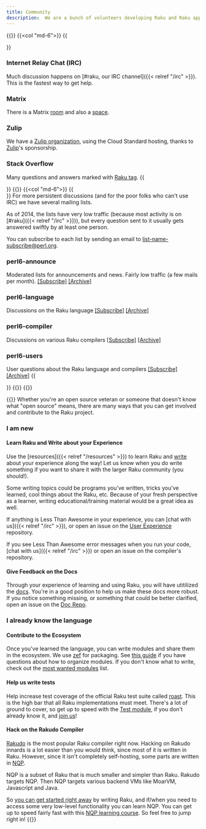 ```yaml
---
title: Community
description:  We are a bunch of volunteers developing Raku and Raku applications, and try real hard to be nice to each other. Get in touch with us!
---
```


{{<row>}}
{{<col "md-6">}}
{{<section>}}
### Internet Relay Chat (IRC)
Much discussion happens on [#raku, our IRC channel]({{< relref "/irc" >}}). This is the fastest way to get help.
### Matrix
There is a Matrix [room](https://matrix.to/#/#raku:libera.chat) and also a [space](https://matrix.to/#/#raku-space:matrix.org).
### Zulip
We have a [Zulip organization](https://raku.zulipchat.com), using the Cloud Standard hosting, thanks to [Zulip](https://zulip.com/)'s sponsorship.
### Stack Overflow
Many questions and answers marked with [Raku tag](https://stackoverflow.com/questions/tagged/raku).
{{</section>}}
{{</col>}}
{{<col "md-6">}}
{{<section id="MailingLists" heading="Mailing Lists">}}
For more persistent discussions (and for the poor folks who can't use IRC) we have several mailing lists.

As of 2014, the lists have very low traffic (because most activity is on [#raku]({{< relref "/irc" >}})), but every question sent to it usually gets answered swiftly by at least one person.

You can subscribe to each list by sending an email to list-name-subscribe@perl.org.

### perl6-announce
Moderated lists for announcements and news. Fairly low traffic (a few mails per month).
[[Subscribe]](mailto:perl6-announce-subscribe@perl.org) [[Archive]](http://nntp.perl.org/group/perl.perl6.announce/)
### perl6-language
Discussions on the Raku language
[[Subscribe]](mailto:perl6-language-subscribe@perl.org) [[Archive]](http://nntp.perl.org/group/perl.perl6.language/)
### perl6-compiler
Discussions on various Raku compilers
[[Subscribe]](mailto:perl6-compiler-subscribe@perl.org) [[Archive]](http://nntp.perl.org/group/perl.perl6.compiler/)
### perl6-users
User questions about the Raku language and compilers
[[Subscribe]](mailto:perl6-users-subscribe@perl.org) [[Archive]](http://nntp.perl.org/group/perl.perl6.users/)
{{</section>}}
{{</col>}}
{{</row>}}

{{<fullsection id="GettingInvolved" heading="Getting Involved">}}
Whether you're an open source veteran or someone that doesn't know what "open source" means, there are many ways that you can get involved and contribute to the Raku project.
### I am new
#### Learn Raku and Write about your Experience
Use the [resources]({{< relref "/resources" >}}) to learn Raku and [write](https://planet.raku.org/) about your experience along the way! Let us know when you do write something if you want to share it with the larger Raku community (you should!).

Some writing topics could be programs you've written, tricks you've learned, cool things about the Raku, etc. Because of your fresh perspective as a learner, writing educational/training material would be a great idea as well.

If anything is Less Than Awesome in your experience, you can [chat with us]({{< relref "/irc" >}}), or open an issue on the [User Experience](https://github.com/Raku/user-experience) repository.

If you see Less Than Awesome error messages when you run your code, [chat with us]({{< relref "/irc" >}}) or open an issue on the compiler's repository.
#### Give Feedback on the Docs
Through your experience of learning and using Raku, you will have utitilized the [docs](https://docs.raku.org/). You're in a good position to help us make these docs more robust. If you notice something missing, or something that could be better clarified, open an issue on the [Doc Repo](https://github.com/Raku/doc).

### I already know the language
#### Contribute to the Ecosystem
Once you've learned the language, you can write modules and share them in the ecosystem. We use [zef](https://github.com/ugexe/zef) for packaging. See [this guide](https://docs.raku.org/language/modules) if you have questions about how to organize modules. If you don't know what to write, check out the [most wanted modules](https://github.com/Raku/raku-most-wanted/blob/master/most-wanted/modules.md) list.
#### Help us write tests
Help increase test coverage of the official Raku test suite called [roast](https://github.com/Raku/roast). This is the high bar that all Raku implementations must meet. There's a lot of ground to cover, so get up to speed with the [Test module](https://docs.raku.org/language/testing), if you don't already know it, and [join us](https://perl6.party/post/A-Date-With-The-Bug-Queue-or-Let-Me-Help-You-Help-Me-Help-You)!
#### Hack on the Rakudo Compiler
[Rakudo](https://rakudo.org/) is the most popular Raku compiler right now. Hacking on Rakudo innards is a lot easier than you would think, since most of it is written in Raku. However, since it isn't completely self-hosting, some parts are written in [NQP](https://github.com/Raku/nqp).

NQP is a subset of Raku that is much smaller and simpler than Raku. Rakudo targets NQP. Then NQP targets various backend VMs like MoarVM, Javascript and Java.

So [you can get started right away](https://perl6.party/post/A-Date-With-The-Bug-Queue-or-Let-Me-Help-You-Help-Me-Help-You) by writing Raku, and if/when you need to access some very low-level functionality you can learn NQP. You can get up to speed fairly fast with this [NQP learning course](https://github.com/edumentab/rakudo-and-nqp-internals-course). So feel free to jump right in! 
{{</fullsection>}}
